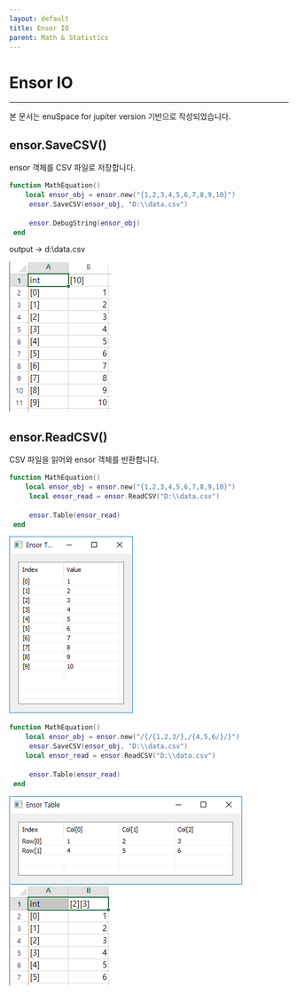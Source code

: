 ```yaml
---
layout: default
title: Ensor IO
parent: Math & Statistics
---
```


# Ensor IO

---

본 문서는 enuSpace for jupiter version 기반으로 작성되었습니다.

## ensor.SaveCSV\(\)

ensor 객체를 CSV 파일로 저장합니다.

```lua
function MathEquation()
    local ensor_obj = ensor.new("{1,2,3,4,5,6,7,8,9,10}")
     ensor.SaveCSV(ensor_obj, "D:\\data.csv")

     ensor.DebugString(ensor_obj)
 end
```

output -&gt; d:\data.csv

![](/assets/statistics/savecsv.png)

## ensor.ReadCSV\(\)

CSV 파일을 읽어와 ensor 객체를 반환합니다.

```lua
function MathEquation()
    local ensor_obj = ensor.new("{1,2,3,4,5,6,7,8,9,10}")
     local ensor_read = ensor.ReadCSV("D:\\data.csv")

     ensor.Table(ensor_read)
 end
```

![](/assets/statistics/readcsv.png)

```lua
function MathEquation()
    local ensor_obj = ensor.new("/{/{1,2,3/},/{4,5,6/}/}")
     ensor.SaveCSV(ensor_obj, "D:\\data.csv")
    local ensor_read = ensor.ReadCSV("D:\\data.csv")

     ensor.Table(ensor_read)
 end
```

![](/assets/statistics/readcsv2.png)![](/assets/statistics/readcsv3.png)

